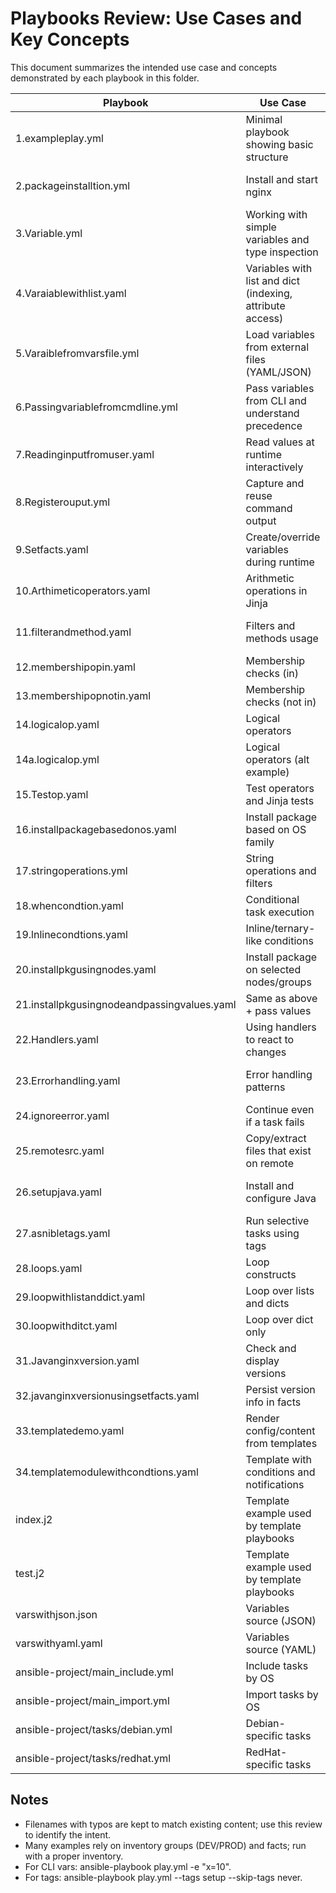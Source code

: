# Playbooks Review: Use Cases and Key Concepts

This document summarizes the intended use case and concepts demonstrated by each playbook in this folder.

| Playbook | Use Case | Key Concepts / Modules |
|---|---|---|
| 1.exampleplay.yml | Minimal playbook showing basic structure | Play, hosts, tasks, ansible.builtin.debug |
| 2.packageinstalltion.yml | Install and start nginx | ansible.builtin.package, ansible.builtin.service, become |
| 3.Variable.yml | Working with simple variables and type inspection | vars, Jinja2 interpolation, type_debug filter |
| 4.Varaiablewithlist.yaml | Variables with list and dict (indexing, attribute access) | Lists, dicts, Jinja2 accessors |
| 5.Varaiblefromvarsfile.yml | Load variables from external files (YAML/JSON) | vars_files, external var files (varswithjson.json, varswithyaml.yaml) |
| 6.Passingvariablefromcmdline.yml | Pass variables from CLI and understand precedence | --extra-vars (-e), variable precedence |
| 7.Readinginputfromuser.yaml | Read values at runtime interactively | vars_prompt, private input |
| 8.Registerouput.yml | Capture and reuse command output | register, command module, stdout/stderr |
| 9.Setfacts.yaml | Create/override variables during runtime | ansible.builtin.set_fact |
| 10.Arthimeticoperators.yaml | Arithmetic operations in Jinja | +, -, *, /, %, Jinja math expressions |
| 11.filterandmethod.yaml | Filters and methods usage | Jinja2 filters/methods (e.g., lower, upper, regex) |
| 12.membershipopin.yaml | Membership checks (in) | in operator, conditionals |
| 13.membershipopnotin.yaml | Membership checks (not in) | not in operator, conditionals |
| 14.logicalop.yaml | Logical operators | and, or, not |
| 14a.logicalop.yml | Logical operators (alt example) | and, or, not |
| 15.Testop.yaml | Test operators and Jinja tests | is defined/undefined, is string/number, etc. |
| 16.installpackagebasedonos.yaml | Install package based on OS family | when with ansible_facts.os_family, apt/yum selection |
| 17.stringoperations.yml | String operations and filters | string concat, length, replace, split, etc. |
| 18.whencondtion.yaml | Conditional task execution | when clauses on vars/facts |
| 19.lnlinecondtions.yaml | Inline/ternary-like conditions | Jinja ternary, default filter |
| 20.installpkgusingnodes.yaml | Install package on selected nodes/groups | Targeting inventory groups/hosts |
| 21.installpkgusingnodeandpassingvalues.yaml | Same as above + pass values | Variables + inventory targeting |
| 22.Handlers.yaml | Using handlers to react to changes | notify, handlers, service reload/restart |
| 23.Errorhandling.yaml | Error handling patterns | ignore_errors, failed_when, block/rescue |
| 24.ignoreerror.yaml | Continue even if a task fails | ignore_errors |
| 25.remotesrc.yaml | Copy/extract files that exist on remote | copy/unarchive with remote_src: true |
| 26.setupjava.yaml | Install and configure Java | package install (OpenJDK), environment setup |
| 27.asnibletags.yaml | Run selective tasks using tags | tags, --tags/--skip-tags |
| 28.loops.yaml | Loop constructs | loop/with_items, loop_control |
| 29.loopwithlistanddict.yaml | Loop over lists and dicts | dict2items, subelements |
| 30.loopwithditct.yaml | Loop over dict only | dict iteration |
| 31.Javanginxversion.yaml | Check and display versions | command/register/debug to print versions |
| 32.javanginxversionusingsetfacts.yaml | Persist version info in facts | set_fact, registered vars |
| 33.templatedemo.yaml | Render config/content from templates | ansible.builtin.template, Jinja2 |
| 34.templatemodulewithcondtions.yaml | Template with conditions and notifications | template + when + notify |
| index.j2 | Template example used by template playbooks | Jinja2 template |
| test.j2 | Template example used by template playbooks | Jinja2 template |
| varswithjson.json | Variables source (JSON) | Referenced via vars_files |
| varswithyaml.yaml | Variables source (YAML) | Referenced via vars_files |
| ansible-project/main_include.yml | Include tasks by OS | include_tasks, OS split |
| ansible-project/main_import.yml | Import tasks by OS | import_tasks (static) |
| ansible-project/tasks/debian.yml | Debian-specific tasks | OS-specific task file |
| ansible-project/tasks/redhat.yml | RedHat-specific tasks | OS-specific task file |

## Notes
- Filenames with typos are kept to match existing content; use this review to identify the intent.
- Many examples rely on inventory groups (DEV/PROD) and facts; run with a proper inventory.
- For CLI vars: ansible-playbook play.yml -e "x=10".
- For tags: ansible-playbook play.yml --tags setup --skip-tags never.
